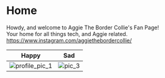# Home
Howdy, and welcome to Aggie The Border Collie's Fan Page!  
Your home for all things tech, and Aggie related.  
<https://www.instagram.com/aggiethebordercollie/>  

Happy             | Sad             
:----------------:|:----------------:
![profile_pic_1](https://user-images.githubusercontent.com/43384564/46035814-9e347e80-c0c9-11e8-8de8-474ba90e055b.jpg)|![pic_3](https://user-images.githubusercontent.com/43384564/46036389-ff108680-c0ca-11e8-91a6-c0d19bc063ec.jpg)
